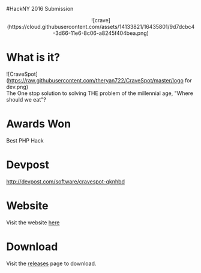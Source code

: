 #HackNY 2016 Submission

<p align="center">
![crave](https://cloud.githubusercontent.com/assets/14133821/16435801/9d7dcbc4-3d66-11e6-8c06-a8245f404bea.png)


# What is it?
![CraveSpot](https://raw.githubusercontent.com/theryan722/CraveSpot/master/logo for dev.png) <br>
The One stop solution to solving THE problem of the millennial age, "Where should we eat"?

# Awards Won
Best PHP Hack

# Devpost
http://devpost.com/software/cravespot-qknhbd

# Website
Visit the website [here](https://iscreamforuby.github.io/Crave-Spot/)

# Download
Visit the [releases](https://github.com/theryan722/CraveSpot/releases) page to download.
